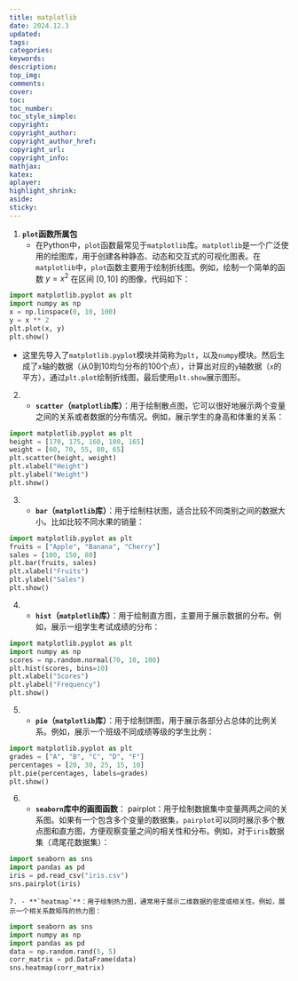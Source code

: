 ```yaml
---
title: matplotlib
date: 2024.12.3
updated:
tags: 
categories:
keywords:
description:
top_img:
comments:
cover:
toc:
toc_number:
toc_style_simple:
copyright:
copyright_author:
copyright_author_href:
copyright_url:
copyright_info:
mathjax:
katex:
aplayer:
highlight_shrink:
aside:
sticky: 
---
```

1. **`plot`函数所属包**
   - 在Python中，`plot`函数最常见于`matplotlib`库。`matplotlib`是一个广泛使用的绘图库，用于创建各种静态、动态和交互式的可视化图表。在`matplotlib`中，`plot`函数主要用于绘制折线图。例如，绘制一个简单的函数 $y = x^2$ 在区间 $[0, 10]$ 的图像，代码如下：
```python
import matplotlib.pyplot as plt
import numpy as np
x = np.linspace(0, 10, 100)
y = x ** 2
plt.plot(x, y)
plt.show()
```
   - 这里先导入了`matplotlib.pyplot`模块并简称为`plt`，以及`numpy`模块。然后生成了`x`轴的数据（从0到10均匀分布的100个点），计算出对应的`y`轴数据（`x`的平方），通过`plt.plot`绘制折线图，最后使用`plt.show`展示图形。

 
   2. - **`scatter`（`matplotlib`库）**：用于绘制散点图，它可以很好地展示两个变量之间的关系或者数据的分布情况。例如，展示学生的身高和体重的关系：
```python
import matplotlib.pyplot as plt
height = [170, 175, 160, 180, 165]
weight = [60, 70, 55, 80, 65]
plt.scatter(height, weight)
plt.xlabel("Height")
plt.ylabel("Weight")
plt.show()
```
   3. - **`bar`（`matplotlib`库）**：用于绘制柱状图，适合比较不同类别之间的数据大小。比如比较不同水果的销量：
```python
import matplotlib.pyplot as plt
fruits = ["Apple", "Banana", "Cherry"]
sales = [100, 150, 80]
plt.bar(fruits, sales)
plt.xlabel("Fruits")
plt.ylabel("Sales")
plt.show()
```
  4. - **`hist`（`matplotlib`库）**：用于绘制直方图，主要用于展示数据的分布。例如，展示一组学生考试成绩的分布：
```python
import matplotlib.pyplot as plt
import numpy as np
scores = np.random.normal(70, 10, 100)
plt.hist(scores, bins=10)
plt.xlabel("Scores")
plt.ylabel("Frequency")
plt.show()
```
  5. - **`pie`（`matplotlib`库）**：用于绘制饼图，用于展示各部分占总体的比例关系。例如，展示一个班级不同成绩等级的学生比例：
```python
import matplotlib.pyplot as plt
grades = ["A", "B", "C", "D", "F"]
percentages = [20, 30, 25, 15, 10]
plt.pie(percentages, labels=grades)
plt.show()
```
  6. - **`seaborn`库中的画图函数**：
  pairplot：用于绘制数据集中变量两两之间的关系图。如果有一个包含多个变量的数据集，`pairplot`可以同时展示多个散点图和直方图，方便观察变量之间的相关性和分布。例如，对于`iris`数据集（鸢尾花数据集）：
```python
import seaborn as sns
import pandas as pd
iris = pd.read_csv("iris.csv")
sns.pairplot(iris)
```
    7. - **`heatmap`**：用于绘制热力图，通常用于展示二维数据的密度或相关性。例如，展示一个相关系数矩阵的热力图：
   
```python
import seaborn as sns
import numpy as np
import pandas as pd
data = np.random.rand(5, 5)
corr_matrix = pd.DataFrame(data)
sns.heatmap(corr_matrix)
```